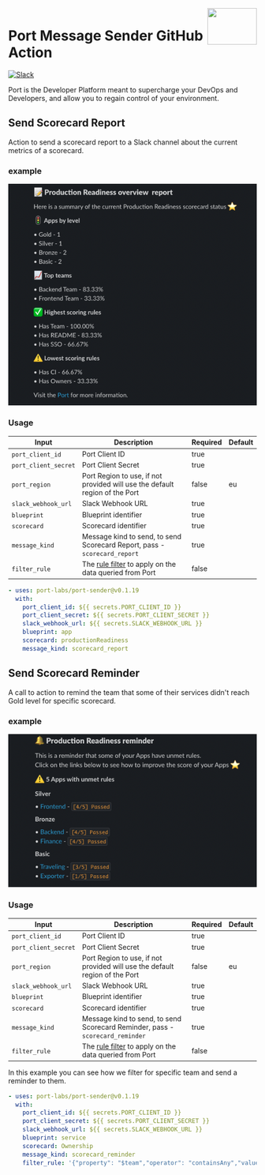 <img align="right" width="100" height="74" src="https://user-images.githubusercontent.com/8277210/183290025-d7b24277-dfb4-4ce1-bece-7fe0ecd5efd4.svg" />

# Port Message Sender GitHub Action

[![Slack](https://img.shields.io/badge/Slack-4A154B?style=for-the-badge&logo=slack&logoColor=white)](https://join.slack.com/t/devex-community/shared_invite/zt-1bmf5621e-GGfuJdMPK2D8UN58qL4E_g)

Port is the Developer Platform meant to supercharge your DevOps and Developers, and allow you to regain control of your environment.


## Send Scorecard Report

Action to send a scorecard report to a Slack channel about the current metrics of a scorecard.

### example

 ![Scorecard Report](docs/assets/scorecard-report.png)

### Usage

| Input                | Description                                                                                              | Required | Default |
|----------------------|----------------------------------------------------------------------------------------------------------|----------|---------|
| `port_client_id`     | Port Client ID                                                                                           | true     |         |
| `port_client_secret` | Port Client Secret                                                                                       | true     |         |
| `port_region`        | Port Region to use, if not provided will use the default region of the Port                        | false    | eu        |
| `slack_webhook_url`  | Slack Webhook URL                                                                                        | true     |         |
| `blueprint`          | Blueprint identifier                                                                                     | true     |         |
| `scorecard`          | Scorecard identifier                                                                                     | true     |         |
| `message_kind`       | Message kind to send, to send Scorecard Report, pass - `scorecard_report`                                | true     |         |
| `filter_rule`        | The [rule filter](https://docs.getport.io/search-and-query/#rules) to apply on the data queried from Port | false    |         |

```yaml
- uses: port-labs/port-sender@v0.1.19
  with:
    port_client_id: ${{ secrets.PORT_CLIENT_ID }}
    port_client_secret: ${{ secrets.PORT_CLIENT_SECRET }}
    slack_webhook_url: ${{ secrets.SLACK_WEBHOOK_URL }}
    blueprint: app
    scorecard: productionReadiness
    message_kind: scorecard_report
```

## Send Scorecard Reminder

A call to action to remind the team that some of their services didn't reach Gold level for specific scorecard.

### example

 ![Scorecard Reminder](docs/assets/scorecard-reminder.png)

### Usage

| Input                | Description                                                                   | Required | Default |
|----------------------|-------------------------------------------------------------------------------|----------|---------|
| `port_client_id`     | Port Client ID                                                                | true     |         |
| `port_client_secret` | Port Client Secret                                                            | true     |         |
| `port_region`        | Port Region to use, if not provided will use the default region of the Port | false    | eu        |
| `slack_webhook_url`  | Slack Webhook URL                                                             | true     |         |
| `blueprint`          | Blueprint identifier                                                          | true     |         |
| `scorecard`          | Scorecard identifier                                                          | true     |         |
| `message_kind`       | Message kind to send, to send Scorecard Reminder, pass - `scorecard_reminder` | true     |         |
| `filter_rule`        | The [rule filter](https://docs.getport.io/search-and-query/#rules) to apply on the data queried from Port | false    |         |

In this example you can see how we filter for specific team and send a reminder to them.

```yaml
- uses: port-labs/port-sender@v0.1.19
  with:
    port_client_id: ${{ secrets.PORT_CLIENT_ID }}
    port_client_secret: ${{ secrets.PORT_CLIENT_SECRET }}
    slack_webhook_url: ${{ secrets.SLACK_WEBHOOK_URL }}
    blueprint: service
    scorecard: Ownership
    message_kind: scorecard_reminder
    filter_rule: '{"property": "$team","operator": "containsAny","value": ["Backend"]}'
```